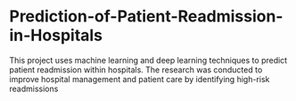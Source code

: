 # Prediction-of-Patient-Readmission-in-Hospitals
This project uses machine learning and deep learning techniques to predict patient readmission within hospitals. The research was conducted to improve hospital management and patient care by identifying high-risk readmissions
